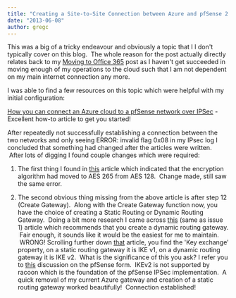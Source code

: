 ```yaml
---
title: "Creating a Site-to-Site Connection between Azure and pfSense 2.0.0.3"
date: "2013-06-08"
author: gregc
---
```


This was a big of a tricky endeavour and obviously a topic that I I don't typically cover on this blog.  The whole reason for the post actually directly relates back to my [Moving to Office 365](/gregc/2013/03/06/moving-to-office-365/) post as I haven't get succeeded in moving enough of my operations to the cloud such that I am not dependent on my main internet connection any more.

I was able to find a few resources on this topic which were helpful with my initial configuration:

[How you can connect an Azure cloud to a pfSense network over IPSec](http://msdn.microsoft.com/en-us/library/windowsazure/jj156075.aspx) - Excellent how-to article to get you started!

After repeatedly not successfully establishing a connection between the two networks and only seeing ERROR: invalid flag 0x08 in my IPsec log I concluded that something had changed after the articles were written.  After lots of digging I found couple changes which were required:

1) The first thing I found in [this](http://msdn.microsoft.com/en-us/library/windowsazure/dn133803.aspx#BKMK_VNETFAQConnectivity) article which indicated that the encryption algorithm had moved to AES 265 from AES 128.  Change made, still saw the same error.

2) The second obvious thing missing from the above article is after step 12 (Create Gateway).  Along with the Create Gateway function now, you have the choice of creating a Static Routing or Dynamic Routing Gateway.  Doing a bit more research I came across [this](http://msdn.microsoft.com/en-us/library/windowsazure/jj156075.aspx) (same as issue 1) article which recommends that you create a dynamic routing gateway.  Fair enough, it sounds like it would be the easiest for me to maintain.  WRONG! Scrolling further down [that](http://msdn.microsoft.com/en-us/library/windowsazure/jj156075.aspx) article, you find the 'Key exchange' property, on a static routing gateway it is IKE v1, on a dynamic routing gateway it is IKE v2.  What is the significance of this you ask? I refer you to [this](http://forum.pfsense.org/index.php?topic=52772.0) discussion on the pfSense form.  IKEv2 is not supported by racoon which is the foundation of the pfSense IPSec implementation.  A quick removal of my current Azure gateway and creation of a static routing gateway worked beautifully!  Connection established!
